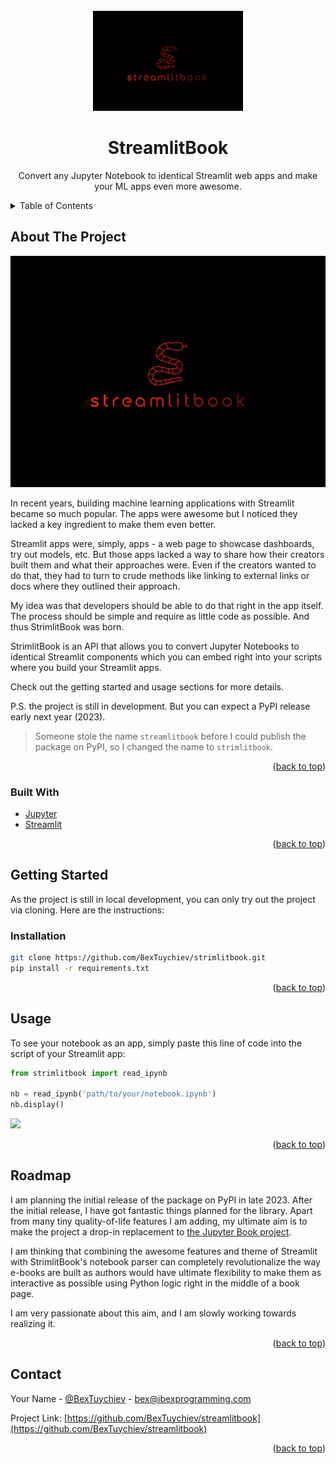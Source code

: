 <div id="top"></div>

<!-- PROJECT LOGO -->
<br />
<div align="center">
  <a href="https://github.com/BexTuychiev/streamlitbook">
    <img src="images/temp_logo.png" alt="Logo" width="240" height="160">
  </a>

<h1 align="center">StreamlitBook</h1>

  <p align="center">
    Convert any Jupyter Notebook to identical Streamlit web apps and make your ML apps even more awesome.
  </p>
</div>



<!-- TABLE OF CONTENTS -->
<details>
  <summary>Table of Contents</summary>
  <ol>
    <li>
      <a href="#about-the-project">About The Project</a>
      <ul>
        <li><a href="#built-with">Built With</a></li>
      </ul>
    </li>
    <li>
      <a href="#getting-started">Getting Started</a>
      <ul>
        <li><a href="#installation">Installation</a></li>
      </ul>
    </li>
    <li><a href="#usage">Usage</a></li>
    <li><a href="#roadmap">Roadmap</a></li>
    <li><a href="#contact">Contact</a></li>
  </ol>
</details>



<!-- ABOUT THE PROJECT -->

## About The Project <small id='about-the-project'></small>

![Product Name Screen Shot](images/temp_banner.png)

In recent years, building machine
learning applications with Streamlit became so much popular. The apps were awesome but
I noticed they lacked a key ingredient to make them even better.

Streamlit apps were, simply, apps - a web page to showcase dashboards, try out models,
etc.
But those apps lacked a way to share how their creators built them and what their
approaches were. Even if the creators wanted to do that, they had to turn to crude methods
like linking to external links or docs where they outlined their approach.

My idea was that developers should be able to do that right in the app itself. The process
should be simple and require as little code as possible. And thus StrimlitBook was born.

StrimlitBook is an API that allows you to convert Jupyter Notebooks to identical
Streamlit components which you can embed right into your scripts where you build your
Streamlit apps.

Check out the getting started and usage sections for more details.

P.S. the project is still in development. But you can expect a PyPI release early next
year (2023).

> Someone stole the name `streamlitbook` before I could publish the package on PyPI, so I changed the name to `strimlitbook`.

<p align="right">(<a href="#top">back to top</a>)</p>

### Built With <small id='built-with'></small>

* [Jupyter](https://jupyter.org/)
* [Streamlit](https://streamlit.io/)

<p align="right">(<a href="#top">back to top</a>)</p>



<!-- GETTING STARTED -->

## Getting Started <small id='getting-started'></small>

As the project is still in local development, you can only try out the project via
cloning. Here are the instructions:

### Installation <small id='installation'></small>

```bash
git clone https://github.com/BexTuychiev/strimlitbook.git
pip install -r requirements.txt
```

<p align="right">(<a href="#top">back to top</a>)</p>

<!-- USAGE EXAMPLES -->

## Usage <small id='usage'></small>

To see your notebook as an app, simply paste this line of code into the script of your
Streamlit app:

```python
from strimlitbook import read_ipynb

nb = read_ipynb('path/to/your/notebook.ipynb')
nb.display()
```

![](images/demo.gif)

<p align="right">(<a href="#top">back to top</a>)</p>



<!-- ROADMAP -->

## Roadmap <small id='roadmap'></small>

I am planning the initial release of the package on PyPI in late 2023.
After the initial release, I have got fantastic things planned for the library. Apart from
many tiny quality-of-life features I am adding, my ultimate aim is to make the project a
drop-in replacement
to [the Jupyter Book project](https://jupyterbook.org/en/stable/intro.html).

I am thinking
that combining the awesome features and theme of Streamlit with StrimlitBook's notebook
parser can completely revolutionalize the way e-books are built as authors would have
ultimate flexibility to make them as interactive as possible using Python logic right in
the middle of a book page.

I am very passionate about this aim, and I am slowly working towards realizing it.
<p align="right">(<a href="#top">back to top</a>)</p>

<!-- CONTACT -->

## Contact <small id='contact'></small>

Your Name - [@BexTuychiev](https://www.linkedin.com/in/bextuychiev/) -
bex@ibexprogramming.com

Project
Link: [https://github.com/BexTuychiev/streamlitbook](https://github.com/BexTuychiev/streamlitbook)

<p align="right">(<a href="#top">back to top</a>)</p>
